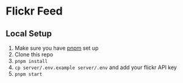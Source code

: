 # Flickr Feed

## Local Setup

1. Make sure you have [pnpm](https://pnpm.io) set up
1. Clone this repo
1. `pnpm install`
1. `cp server/.env.example server/.env` and add your flickr API key
1. `pnpm start`
